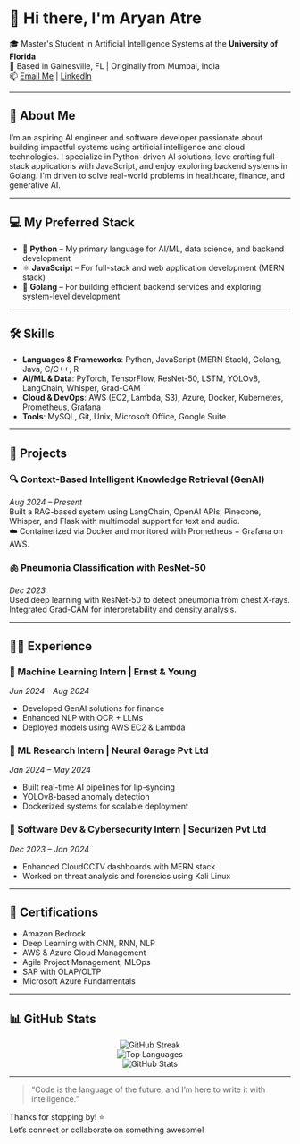 # 👋 Hi there, I'm Aryan Atre

🎓 Master's Student in Artificial Intelligence Systems at the **University of Florida**  
📍 Based in Gainesville, FL | Originally from Mumbai, India  
📫 [Email Me](mailto:atrearyan@gmail.com) | [LinkedIn](https://www.linkedin.com/in/aryan-atre)

---

## 🚀 About Me

I’m an aspiring AI engineer and software developer passionate about building impactful systems using artificial intelligence and cloud technologies. I specialize in Python-driven AI solutions, love crafting full-stack applications with JavaScript, and enjoy exploring backend systems in Golang. I'm driven to solve real-world problems in healthcare, finance, and generative AI.

---

## 💻 My Preferred Stack

- 🐍 **Python** – My primary language for AI/ML, data science, and backend development  
- ⚛️ **JavaScript** – For full-stack and web application development (MERN stack)  
- 🔧 **Golang** – For building efficient backend services and exploring system-level development

---

## 🛠️ Skills

- **Languages & Frameworks**: Python, JavaScript (MERN Stack), Golang, Java, C/C++, R  
- **AI/ML & Data**: PyTorch, TensorFlow, ResNet-50, LSTM, YOLOv8, LangChain, Whisper, Grad-CAM  
- **Cloud & DevOps**: AWS (EC2, Lambda, S3), Azure, Docker, Kubernetes, Prometheus, Grafana  
- **Tools**: MySQL, Git, Unix, Microsoft Office, Google Suite

---

## 🧠 Projects

### 🔍 Context-Based Intelligent Knowledge Retrieval (GenAI)  
_Aug 2024 – Present_  
Built a RAG-based system using LangChain, OpenAI APIs, Pinecone, Whisper, and Flask with multimodal support for text and audio.  
☁️ Containerized via Docker and monitored with Prometheus + Grafana on AWS.

### 🫁 Pneumonia Classification with ResNet-50  
_Dec 2023_  
Used deep learning with ResNet-50 to detect pneumonia from chest X-rays. Integrated Grad-CAM for interpretability and density analysis.

---

## 🧑‍💼 Experience

### 💼 Machine Learning Intern | Ernst & Young  
_Jun 2024 – Aug 2024_  
- Developed GenAI solutions for finance  
- Enhanced NLP with OCR + LLMs  
- Deployed models using AWS EC2 & Lambda  

### 🧪 ML Research Intern | Neural Garage Pvt Ltd  
_Jan 2024 – May 2024_  
- Built real-time AI pipelines for lip-syncing  
- YOLOv8-based anomaly detection  
- Dockerized systems for scalable deployment  

### 🔐 Software Dev & Cybersecurity Intern | Securizen Pvt Ltd  
_Dec 2023 – Jan 2024_  
- Enhanced CloudCCTV dashboards with MERN stack  
- Worked on threat analysis and forensics using Kali Linux  

---

## 🏅 Certifications

- Amazon Bedrock  
- Deep Learning with CNN, RNN, NLP  
- AWS & Azure Cloud Management  
- Agile Project Management, MLOps  
- SAP with OLAP/OLTP  
- Microsoft Azure Fundamentals

---

## 📊 GitHub Stats

<p align="center">
  <img src="https://github-readme-streak-stats.herokuapp.com?user=atrearyan&theme=tokyonight&hide_border=true" alt="GitHub Streak" />
  <br>
  <img src="https://github-readme-stats.vercel.app/api/top-langs/?username=atrearyan&langs_count=8&layout=compact&theme=tokyonight&hide_border=true&hide=jupyter%20notebook" alt="Top Languages">
  <br>
  <img src="https://github-readme-stats.vercel.app/api?username=atrearyan&show_icons=true&theme=tokyonight&hide_border=true&count_private=true&include_all_commits=true" alt="GitHub Stats">
</p>

---

> “Code is the language of the future, and I’m here to write it with intelligence.”

Thanks for stopping by! ⭐  
Let’s connect or collaborate on something awesome!
